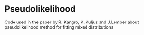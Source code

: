 # Pseudolikelihood
Code used in the paper by R. Kangro, K. Kuljus and J.Lember about pseudolikelihood method for fitting mixed distributions
